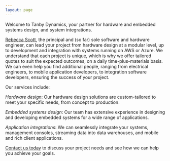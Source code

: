 ```yaml
---
layout: page
---
```


Welcome to Tanby Dynamics, your partner for hardware and embedded systems design, and system integrations.

[Rebecca Scott](https://becdetat.com/about-us), the principal and (so far) sole software and hardware engineer, can lead your project from hardware design at a modular level, up to development and integration with systems running on AWS or Azure. We understand that each project is unique, which is why we offer tailored quotes to suit the expected outcomes, on a daily time-plus-materials basis. We can even help you find additional people, ranging from electrical engineers, to mobile application developers, to integration software developers, ensuring the success of your project.

Our services include:

*Hardware design*: Our hardware design solutions are custom-tailored to meet your specific needs, from concept to production.

*Embedded systems design*: Our team has extensive experience in designing and developing embedded systems for a wide range of applications.

*Application integrations*: We can seamlessly integrate your systems, management consoles, streaming data into data warehouses, and mobile and rich client applications.

<a href="/contact">Contact us today</a> to discuss your project needs and see how we can help you achieve your goals.



